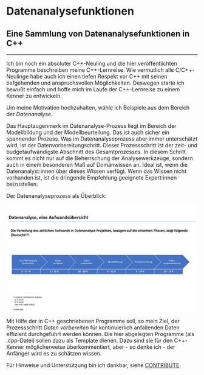 # Datenanalysefunktionen
## Eine Sammlung von Datenanalysefunktionen in C++


-----------------------------------------------------------------------------------
Ich bin noch ein absoluter C++-Neuling und die hier veröffentlichten Programme beschreiben
meine C++-Lernreise. Wie vermutlich alle C/C++-Neulinge habe auch ich einen tiefen Respekt
vor C++ mit seinen tiefgehenden und anspruchsvollen Möglichkeiten. Deswegen starte ich
bewußt einfach und hoffe mich im Laufe der C++-Lernreise zu einem Kenner zu entwickeln.

Um meine Motivation hochzuhalten, wähle ich Beispiele aus dem Bereich der *Datenanalyse*.

Das Hauptaugenmerk im Datenanalyse-Prozess liegt im Bereich der Modellbildung und der 
Modellbeurteilung. Das ist auch sicher ein spannender Prozess. Was im Datenanalyseprozess
aber immer unterschätzt wird, ist der Datenvorbereitungschritt. Dieser Prozessschritt ist 
der zeit- und budgetaufwändigste Abschnitt des Gesamtprozesses. In diesem Schritt kommt es
nicht nur auf die Beherrschung der Analysewerkzeuge, sondern auch in einem besonderen
Maß auf Domänwissen an. Ideal ist, wenn die Datenanalyst:innen über dieses Wissen verfügt. Wenn 
das Wissen nicht vorhanden ist, ist die dringende Empfehlung geeignete Expert:innen beizustellen.

Der Datenanalyseprozess als Überblick:

![Übersicht Datenanalyseprozess](/images/Aufwanddatenanalyse.jpg)

Mit Hilfe der in C++ geschriebenen Programme soll, so mein Ziel, der Prozessschritt *Daten
vorbereiten* für kontinuierlich anfallenden Daten effizient durchgeführt werden können. Die
hier abgelegten Programme (als .cpp-Datei) sollen dazu als Template dienen. Dazu sind sie
für den C++-Kenner möglicherweise überkommentiert, aber - so denke ich - der Anfänger wird
es zu schätzen wissen.

Für Hinweise und Unterstützung bin ich dankbar, siehe [CONTRIBUTE](https://github.com/SuprenumDE/Datenanalysefunktion/blob/main/CONTRIBUTE.md).
